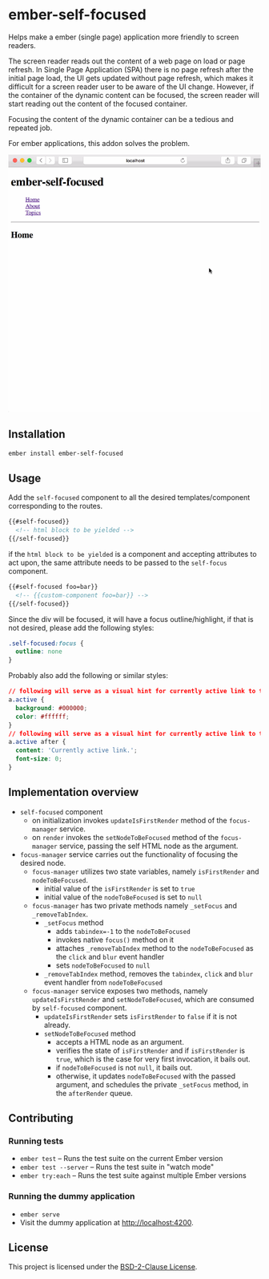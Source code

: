 ember-self-focused
==============================================================================

Helps make a ember (single page) application more friendly to screen readers.

The screen reader reads out the content of a web page on load or page refresh.
In Single Page Application (SPA) there is no page refresh after the initial page load, the UI gets updated without page refresh, which makes it difficult for a screen reader user to be aware of the UI change.
However, if the container of the dynamic content can be focused, the screen reader will start reading out the content of the focused container.

Focusing the content of the dynamic container can be a tedious and repeated job.

For ember applications, this addon solves the problem.

![ember-self-focused](../../gifs/ember-self-focused.gif)

Installation
------------------------------------------------------------------------------

```
ember install ember-self-focused
```

Usage
------------------------------------------------------------------------------

Add the `self-focused` component to all the desired templates/component corresponding to the routes.
```html
{{#self-focused}}
  <!-- html block to be yielded -->
{{/self-focused}}
```
if the `html block to be yielded` is a component and accepting attributes to act upon, the same attribute needs to be passed to the `self-focus` component.
```html
{{#self-focused foo=bar}}
  <!-- {{custom-component foo=bar}} -->
{{/self-focused}}
```

Since the div will be focused, it will have a focus outline/highlight, if that is not desired, please add the following styles:

```css
.self-focused:focus {
  outline: none
}
```

Probably also add the following or similar styles:

```css
// following will serve as a visual hint for currently active link to the sighted users
a.active {
  background: #000000;
  color: #ffffff;
}
// following will serve as a visual hint for currently active link to the sighted users
a.active after {
  content: 'Currently active link.';
  font-size: 0;
}
```

Implementation overview
------------------------------------------------------------------------------

- `self-focused` component
  - on initialization invokes `updateIsFirstRender` method of the `focus-manager` service.
  - on `render` invokes the `setNodeToBeFocused` method of the `focus-manager` service, passing the self HTML node as the argument.
- `focus-manager` service carries out the functionality of focusing the desired node.
  - `focus-manager` utilizes two state variables, namely `isFirstRender` and `nodeToBeFocused`.
    - initial value of the `isFirstRender` is set to `true`
    - initial value of the `nodeToBeFocused` is set to `null`
  - `focus-manager` has two private methods namely `_setFocus` and `_removeTabIndex`.
    - `_setFocus` method
      - adds `tabindex=-1` to the `nodeToBeFocused`
      - invokes native `focus()` method on it
      - attaches `_removeTabIndex` method to the `nodeToBeFocused` as the `click` and `blur` event handler
      - sets `nodeToBeFocused` to `null`
    - `_removeTabIndex` method, removes the `tabindex`, `click` and `blur` event handler from `nodeToBeFocused`
  - `focus-manager` service exposes  two methods, namely `updateIsFirstRender` and `setNodeToBeFocused`, which are consumed by `self-focused` component.
    - `updateIsFirstRender` sets `isFirstRender` to `false` if it is not already.
    - `setNodeToBeFocused` method
      - accepts a HTML node as an argument.
      - verifies the state of `isFirstRender` and if `isFirstRender` is `true`, which is the case for very first invocation, it bails out.
      - if `nodeToBeFocused` is not `null`, it bails out.
      - otherwise, it updates `nodeToBeFocused` with the passed argument, and schedules the private `_setFocus` method, in the `afterRender` queue.

Contributing
------------------------------------------------------------------------------

### Running tests

* `ember test` – Runs the test suite on the current Ember version
* `ember test --server` – Runs the test suite in "watch mode"
* `ember try:each` – Runs the test suite against multiple Ember versions

### Running the dummy application

* `ember serve`
* Visit the dummy application at [http://localhost:4200](http://localhost:4200).

License
------------------------------------------------------------------------------

This project is licensed under the [BSD-2-Clause License](LICENSE).
